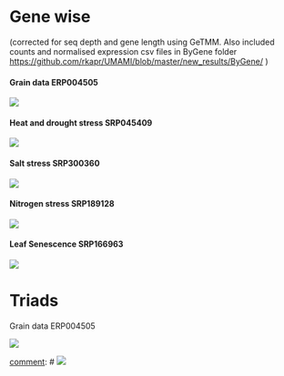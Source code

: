 

# Gene wise 

(corrected for seq depth and gene length using GeTMM. Also included counts and normalised expression csv files in ByGene folder https://github.com/rkapr/UMAMI/blob/master/new_results/ByGene/ )

#### Grain data ERP004505
![](https://github.com/rkapr/UMAMI/blob/master/new_results/ByGene/ERP004505_heatmap_samplemean.png)

#### Heat and drought stress SRP045409
![](https://github.com/rkapr/UMAMI/blob/master/new_results/ByGene/SRP045409_heatmap_samplemean.png)

#### Salt stress SRP300360
![](https://github.com/rkapr/UMAMI/blob/master/new_results/ByGene/SRP300360_heatmap_samplemean.png)

#### Nitrogen stress SRP189128
![](https://github.com/rkapr/UMAMI/blob/master/new_results/ByGene/SRP189128_heatmap_samplemean.png)

#### Leaf Senescence SRP166963
![](https://github.com/rkapr/UMAMI/blob/master/new_results/ByGene/SRP166963_heatmap_samplemean.png)

# Triads 

[comment]: <> (Need to do correction for differences in sequencing depth, sequence length, however dramatic changes in heatmap are not expected)

Grain data ERP004505

![](https://github.com/rkapr/UMAMI/blob/master/new_results/ByGene/triads/grain_dev.png)

[comment]: # ![](https://github.com/rkapr/UMAMI/blob/master/new_results/ERP004505_grain.png)

<!--- log2(x+0.5) scaling --->

<!--- ![](https://github.com/rkapr/UMAMI/blob/master/new_results/ERP004505_grain_log2.png)

Drought + heat stress

![](https://github.com/rkapr/UMAMI/blob/master/new_results/ByGene/triads/heat_drought_stress.png)

<!---![](https://github.com/rkapr/UMAMI/blob/master/new_results/drought_heat_stress_heamap.png)

<!--- ![](https://github.com/rkapr/UMAMI/blob/master/new_results/heat_drought_stress_homeolog.png)

Salt stress

![](https://github.com/rkapr/UMAMI/blob/master/new_results/ByGene/triads/salt_stress.png)

Nitogen stress (LN: leaf nitrogen stress, LC: leaf control, RN: Root nitrogen stress, RC: root control)

![](https://github.com/rkapr/UMAMI/blob/master/new_results/ByGene/triads/salt_stress.png)

<!--- ![](https://github.com/rkapr/UMAMI/blob/master/new_results/nitrogen_stress_heatmap.png)

<!--- ![](https://github.com/rkapr/UMAMI/blob/master/new_results/nitrogen_stress_homeolog.png)

Senescence

![](https://github.com/rkapr/UMAMI/blob/master/new_results/ByGene/triads/senescence.png)


